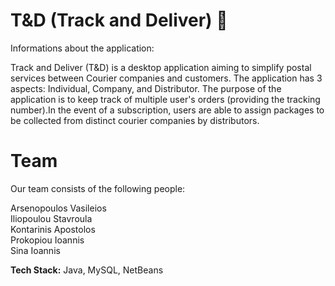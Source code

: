 # T&D (Track and Deliver) :incoming_envelope:

Informations about the application:

Track and Deliver (T&D) is a desktop application aiming to simplify postal services between Courier companies and customers. The application has 3 aspects: Individual, Company, and Distributor. The purpose of the application is to keep track of multiple user's orders (providing the tracking number).In the event of a subscription, users are able to assign packages to be collected from distinct courier companies by distributors.    
# Team

Our team consists of the following people:

Arsenopoulos Vasileios\
Iliopoulou Stavroula\
Kontarinis Apostolos\
Prokopiou Ioannis\
Sina Ioannis 

**Tech Stack:** Java, MySQL, NetBeans
